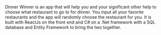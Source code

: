 Dinner Winner is an app that will help you and your significant other help to choose what restaurant to go to for dinner. You input all your favorite restaurants and the app will randomly choose the restaurant for you. It is built with ReactJs on the front end and C# on a .Net framework with a SQL database and Entity Framework to bring the two together.
